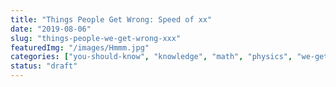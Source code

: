 ```yaml
---
title: "Things People Get Wrong: Speed of xx"
date: "2019-08-06"
slug: "things-people-we-get-wrong-xxx"
featuredImg: "/images/Hmmm.jpg"
categories: ["you-should-know", "knowledge", "math", "physics", "we-get-wrong"]
status: "draft"
---
```

